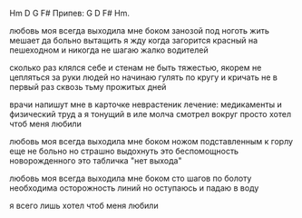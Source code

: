 Hm D G F# 
Припев: G D F# Hm.

любовь моя 
всегда выходила мне боком 
занозой под ноготь 
жить мешает да больно вытащить 
я жду когда загорится красный 
на пешеходном и никогда не шагаю 
жалко водителей 

сколько раз клялся себе и стенам 
не быть тяжестью, якорем 
не цепляться за руки людей 
но начинаю гулять по кругу и кричать 
не в первый раз сквозь тьму прожитых дней 

врачи напишут мне в карточке неврастеник 
лечение: медикаменты и физический труд 
а я тонущий в иле 
молча смотрел вокруг 
просто хотел чтоб меня любили 

любовь моя 
всегда выходила мне боком 
ножом подставленным к горлу 
еще не больно но страшно выдохнуть 
это беспомощность новорожденного 
это табличка "нет выхода" 

любовь моя 
всегда выходила мне боком 
сто шагов по болоту 
необходима осторожность линий 
но оступаюсь и падаю в воду 

я всего лишь хотел 
чтоб меня любили